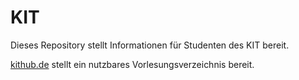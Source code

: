 KIT
===

Dieses Repository stellt Informationen für Studenten des KIT
bereit.

[kithub.de](https://www.kithub.de/) stellt ein nutzbares Vorlesungsverzeichnis
bereit.
